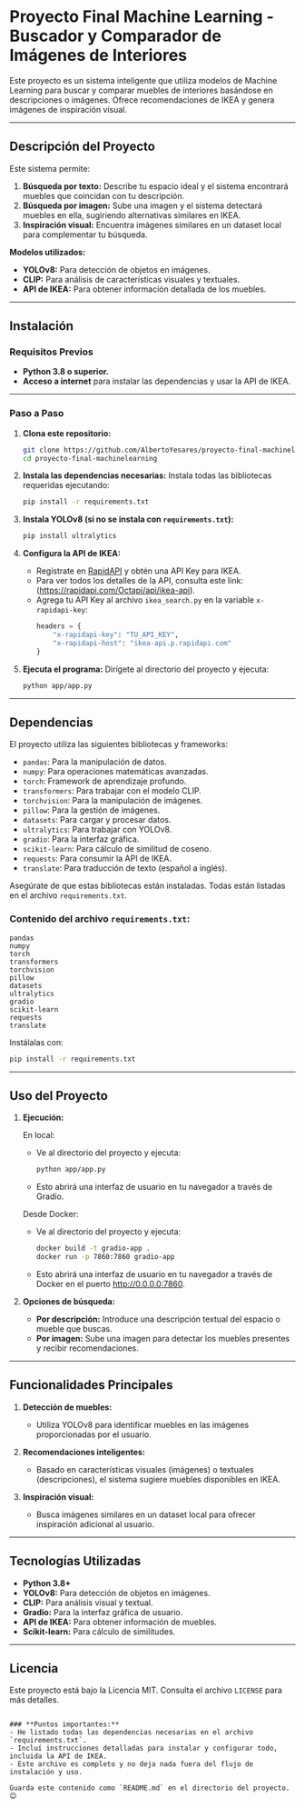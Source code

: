 # Proyecto Final Machine Learning - Buscador y Comparador de Imágenes de Interiores

Este proyecto es un sistema inteligente que utiliza modelos de Machine Learning para buscar y comparar muebles de interiores basándose en descripciones o imágenes. Ofrece recomendaciones de IKEA y genera imágenes de inspiración visual.

---

## Descripción del Proyecto

Este sistema permite:
1. **Búsqueda por texto:** Describe tu espacio ideal y el sistema encontrará muebles que coincidan con tu descripción.
2. **Búsqueda por imagen:** Sube una imagen y el sistema detectará muebles en ella, sugiriendo alternativas similares en IKEA.
3. **Inspiración visual:** Encuentra imágenes similares en un dataset local para complementar tu búsqueda.

**Modelos utilizados:**
- **YOLOv8:** Para detección de objetos en imágenes.
- **CLIP:** Para análisis de características visuales y textuales.
- **API de IKEA:** Para obtener información detallada de los muebles.

---

## Instalación

### Requisitos Previos
- **Python 3.8 o superior.**
- **Acceso a internet** para instalar las dependencias y usar la API de IKEA.

---

### Paso a Paso

1. **Clona este repositorio:**
   ```bash
   git clone https://github.com/AlbertoYesares/proyecto-final-machinelearning.git
   cd proyecto-final-machinelearning
   ```

2. **Instala las dependencias necesarias:**
   Instala todas las bibliotecas requeridas ejecutando:
   ```bash
   pip install -r requirements.txt
   ```

3. **Instala YOLOv8 (si no se instala con `requirements.txt`):**
   ```bash
   pip install ultralytics
   ```

4. **Configura la API de IKEA:**
   - Regístrate en [RapidAPI](https://rapidapi.com/) y obtén una API Key para IKEA.
    - Para ver todos los detalles de la API, consulta este link: (https://rapidapi.com/Octapi/api/ikea-api).
   - Agrega tu API Key al archivo `ikea_search.py` en la variable `x-rapidapi-key`:
     ```python
     headers = {
         "x-rapidapi-key": "TU_API_KEY",
         "x-rapidapi-host": "ikea-api.p.rapidapi.com"
     }
     ```

5. **Ejecuta el programa:**
   Dirígete al directorio del proyecto y ejecuta:
   ```bash
   python app/app.py
   ```

---

## Dependencias

El proyecto utiliza las siguientes bibliotecas y frameworks:

- `pandas`: Para la manipulación de datos.
- `numpy`: Para operaciones matemáticas avanzadas.
- `torch`: Framework de aprendizaje profundo.
- `transformers`: Para trabajar con el modelo CLIP.
- `torchvision`: Para la manipulación de imágenes.
- `pillow`: Para la gestión de imágenes.
- `datasets`: Para cargar y procesar datos.
- `ultralytics`: Para trabajar con YOLOv8.
- `gradio`: Para la interfaz gráfica.
- `scikit-learn`: Para cálculo de similitud de coseno.
- `requests`: Para consumir la API de IKEA.
- `translate`: Para traducción de texto (español a inglés).

Asegúrate de que estas bibliotecas están instaladas. Todas están listadas en el archivo `requirements.txt`.

### Contenido del archivo `requirements.txt`:
```
pandas
numpy
torch
transformers
torchvision
pillow
datasets
ultralytics
gradio
scikit-learn
requests
translate
```

Instálalas con:
```bash
pip install -r requirements.txt
```

---

## Uso del Proyecto

1. **Ejecución:**

   En local: 
      - Ve al directorio del proyecto y ejecuta:
        ```bash
        python app/app.py
        ```
      - Esto abrirá una interfaz de usuario en tu navegador a través de Gradio.

   Desde Docker:
      - Ve al directorio del proyecto y ejecuta:
        ```bash
        docker build -t gradio-app .
        docker run -p 7860:7860 gradio-app
        ```
      - Esto abrirá una interfaz de usuario en tu navegador a través de Docker en el puerto http://0.0.0.0:7860.
  
3. **Opciones de búsqueda:**
   - **Por descripción:** Introduce una descripción textual del espacio o mueble que buscas.
   - **Por imagen:** Sube una imagen para detectar los muebles presentes y recibir recomendaciones.

---

## Funcionalidades Principales

1. **Detección de muebles:**
   - Utiliza YOLOv8 para identificar muebles en las imágenes proporcionadas por el usuario.

2. **Recomendaciones inteligentes:**
   - Basado en características visuales (imágenes) o textuales (descripciones), el sistema sugiere muebles disponibles en IKEA.

3. **Inspiración visual:**
   - Busca imágenes similares en un dataset local para ofrecer inspiración adicional al usuario.

---

## Tecnologías Utilizadas

- **Python 3.8+**
- **YOLOv8:** Para detección de objetos en imágenes.
- **CLIP:** Para análisis visual y textual.
- **Gradio:** Para la interfaz gráfica de usuario.
- **API de IKEA:** Para obtener información de muebles.
- **Scikit-learn:** Para cálculo de similitudes.

---

## Licencia

Este proyecto está bajo la Licencia MIT. Consulta el archivo `LICENSE` para más detalles.
```

### **Puntos importantes:**
- He listado todas las dependencias necesarias en el archivo `requirements.txt`.
- Incluí instrucciones detalladas para instalar y configurar todo, incluida la API de IKEA.
- Este archivo es completo y no deja nada fuera del flujo de instalación y uso.

Guarda este contenido como `README.md` en el directorio del proyecto. 😊
